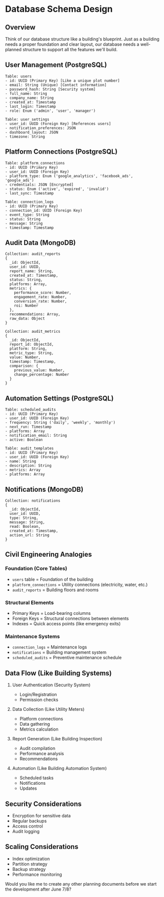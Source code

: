 # Database Schema Design

## Overview
Think of our database structure like a building's blueprint. Just as a building needs a proper foundation and clear layout, our database needs a well-planned structure to support all the features we'll build.

## User Management (PostgreSQL)
```
Table: users
- id: UUID (Primary Key) [Like a unique plot number]
- email: String (Unique) [Contact information]
- password_hash: String [Security system]
- full_name: String
- company_name: String
- created_at: Timestamp
- last_login: Timestamp
- role: Enum ('admin', 'user', 'manager')

Table: user_settings
- user_id: UUID (Foreign Key) [References users]
- notification_preferences: JSON
- dashboard_layout: JSON
- timezone: String
```

## Platform Connections (PostgreSQL)
```
Table: platform_connections
- id: UUID (Primary Key)
- user_id: UUID (Foreign Key)
- platform_type: Enum ('google_analytics', 'facebook_ads', 'google_ads')
- credentials: JSON [Encrypted]
- status: Enum ('active', 'expired', 'invalid')
- last_sync: Timestamp

Table: connection_logs
- id: UUID (Primary Key)
- connection_id: UUID (Foreign Key)
- event_type: String
- status: String
- message: String
- timestamp: Timestamp
```

## Audit Data (MongoDB)
```
Collection: audit_reports
{
  _id: ObjectId,
  user_id: UUID,
  report_name: String,
  created_at: Timestamp,
  status: String,
  platforms: Array,
  metrics: {
    performance_score: Number,
    engagement_rate: Number,
    conversion_rate: Number,
    roi: Number
  },
  recommendations: Array,
  raw_data: Object
}

Collection: audit_metrics
{
  _id: ObjectId,
  report_id: ObjectId,
  platform: String,
  metric_type: String,
  value: Number,
  timestamp: Timestamp,
  comparison: {
    previous_value: Number,
    change_percentage: Number
  }
}
```

## Automation Settings (PostgreSQL)
```
Table: scheduled_audits
- id: UUID (Primary Key)
- user_id: UUID (Foreign Key)
- frequency: String ('daily', 'weekly', 'monthly')
- next_run: Timestamp
- platforms: Array
- notification_email: String
- active: Boolean

Table: audit_templates
- id: UUID (Primary Key)
- user_id: UUID (Foreign Key)
- name: String
- description: String
- metrics: Array
- platforms: Array
```

## Notifications (MongoDB)
```
Collection: notifications
{
  _id: ObjectId,
  user_id: UUID,
  type: String,
  message: String,
  read: Boolean,
  created_at: Timestamp,
  action_url: String
}
```

## Civil Engineering Analogies

### Foundation (Core Tables)
- `users` table = Foundation of the building
- `platform_connections` = Utility connections (electricity, water, etc.)
- `audit_reports` = Building floors and rooms

### Structural Elements
- Primary Keys = Load-bearing columns
- Foreign Keys = Structural connections between elements
- Indexes = Quick access points (like emergency exits)

### Maintenance Systems
- `connection_logs` = Maintenance logs
- `notifications` = Building management system
- `scheduled_audits` = Preventive maintenance schedule

## Data Flow (Like Building Systems)
1. User Authentication (Security System)
   - Login/Registration
   - Permission checks

2. Data Collection (Like Utility Meters)
   - Platform connections
   - Data gathering
   - Metrics calculation

3. Report Generation (Like Building Inspection)
   - Audit compilation
   - Performance analysis
   - Recommendations

4. Automation (Like Building Automation System)
   - Scheduled tasks
   - Notifications
   - Updates

## Security Considerations
- Encryption for sensitive data
- Regular backups
- Access control
- Audit logging

## Scaling Considerations
- Index optimization
- Partition strategy
- Backup strategy
- Performance monitoring

Would you like me to create any other planning documents before we start the development after June 7/8? 
